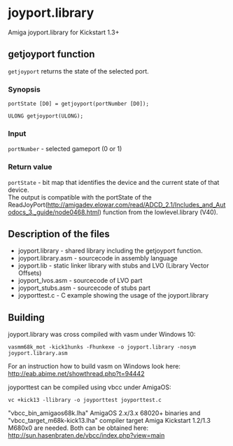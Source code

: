 # joyport.library
Amiga joyport.library for Kickstart 1.3+

## getjoyport function
`getjoyport` returns the state of the selected port.

### Synopsis
`portState [D0] = getjoyport(portNumber [D0]);`  

`ULONG getjoyport(ULONG);`

### Input
`portNumber` - selected gameport (0 or 1)

### Return value
`portState` - bit map that identifies the device and the current state of that device.  
The output is compatible with the portState of the ReadJoyPort(http://amigadev.elowar.com/read/ADCD_2.1/Includes_and_Autodocs_3._guide/node0468.html) function from the lowlevel.library (V40).

## Description of the files

+ joyport.library - shared library including the getjoyport function.
+ joyport.library.asm - sourcecode in assembly language
+ joyport.lib - static linker library with stubs and LVO (Library Vector Offsets)
+ joyport_lvos.asm - sourcecode of LVO part
+ joyport_stubs.asm - sourcecode of stubs part
+ joyporttest.c - C example showing the usage of the joyport.library

## Building

joyport.library was cross compiled with vasm under Windows 10:
```shell
vasmm68k_mot -kick1hunks -Fhunkexe -o joyport.library -nosym joyport.library.asm
```
For an instruction how to build vasm on Windows look here: http://eab.abime.net/showthread.php?t=94442


joyporttest can be compiled using vbcc under AmigaOS:
```shell
vc +kick13 -llibrary -o joyporttest joyporttest.c
```
"vbcc_bin_amigaos68k.lha" AmigaOS 2.x/3.x 68020+ binaries and "vbcc_target_m68k-kick13.lha" compiler target Amiga Kickstart 1.2/1.3 M680x0 are needed. Both can be obtained here: http://sun.hasenbraten.de/vbcc/index.php?view=main
